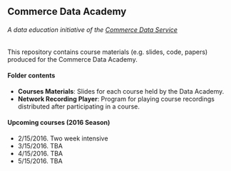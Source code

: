 ## Commerce Data Academy
###### *A data education initiative of the [Commerce Data Service](https://commerce.gov/dataservice)*

This repository contains course materials (e.g. slides, code, papers) produced for the Commerce Data Academy. 

#### Folder contents
- **Courses Materials**: Slides for each course held by the Data Academy.
- **Network Recording Player**: Program for playing course recordings distributed after participating in a course.


#### Upcoming courses (2016 Season)
- 2/15/2016. Two week intensive
- 3/15/2016. TBA
- 4/15/2016. TBA
- 5/15/2016. TBA

